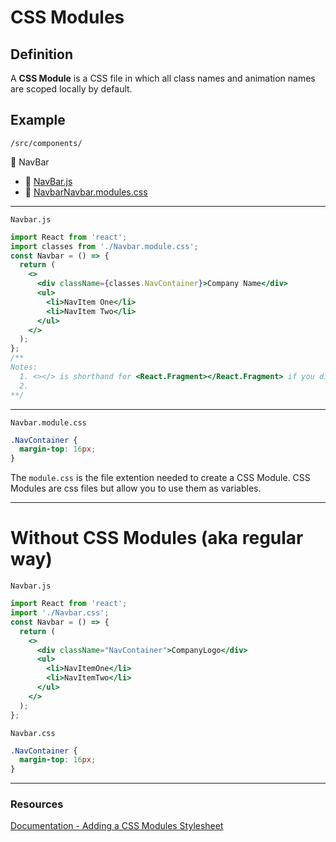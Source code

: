 # CSS Modules

## Definition

A **CSS Module** is a CSS file in which all class names and animation names are scoped locally by default.

## Example

`/src/components/`

:open_file_folder: NavBar

- :page_with_curl: [NavBar.js](./examples/src/components/Navbar/Navbar.js)
- :page_with_curl: [NavbarNavbar.modules.css](./examples/src/components/Navbar/Navbar.module.css)

---

`Navbar.js`

```jsx
import React from 'react';
import classes from './Navbar.module.css';
const Navbar = () => {
  return (
    <>
      <div className={classes.NavContainer}>Company Name</div>
      <ul>
        <li>NavItem One</li>
        <li>NavItem Two</li>
      </ul>
    </>
  );
};
/**
Notes:
  1. <></> is shorthand for <React.Fragment></React.Fragment> if you didn't know that already
  2.
**/
```

---

`Navbar.module.css`

```css
.NavContainer {
  margin-top: 16px;
}
```

The `module.css` is the file extention needed to create a CSS Module. CSS Modules are css files but allow you to use them as variables.

---

# Without CSS Modules (aka regular way)

`Navbar.js`

```jsx
import React from 'react';
import './Navbar.css';
const Navbar = () => {
  return (
    <>
      <div className="NavContainer">CompanyLogo</div>
      <ul>
        <li>NavItemOne</li>
        <li>NavItemTwo</li>
      </ul>
    </>
  );
};
```

`Navbar.css`

```css
.NavContainer {
  margin-top: 16px;
}
```

---

### Resources

[Documentation - Adding a CSS Modules Stylesheet](https://facebook.github.io/create-react-app/docs/adding-a-css-modules-stylesheet)
